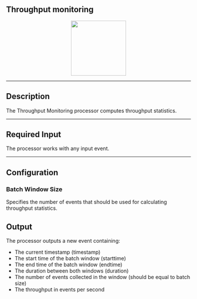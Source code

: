 <!--
  ~ Licensed to the Apache Software Foundation (ASF) under one or more
  ~ contributor license agreements.  See the NOTICE file distributed with
  ~ this work for additional information regarding copyright ownership.
  ~ The ASF licenses this file to You under the Apache License, Version 2.0
  ~ (the "License"); you may not use this file except in compliance with
  ~ the License.  You may obtain a copy of the License at
  ~
  ~    http://www.apache.org/licenses/LICENSE-2.0
  ~
  ~ Unless required by applicable law or agreed to in writing, software
  ~ distributed under the License is distributed on an "AS IS" BASIS,
  ~ WITHOUT WARRANTIES OR CONDITIONS OF ANY KIND, either express or implied.
  ~ See the License for the specific language governing permissions and
  ~ limitations under the License.
  ~
  -->

## Throughput monitoring

<p align="center"> 
    <img src="icon.png" width="150px;" class="pe-image-documentation"/>
</p>

***

## Description
The Throughput Monitoring processor computes throughput statistics.

***

## Required Input
The processor works with any input event.

***

## Configuration

### Batch Window Size
Specifies the number of events that should be used for calculating throughput statistics.


## Output
The processor outputs a new event containing:
* The current timestamp (timestamp)
* The start time of the batch window (starttime)
* The end time of the batch window (endtime)
* The duration between both windows (duration)
* The number of events collected in the window (should be equal to batch size)
* The throughput in events per second
